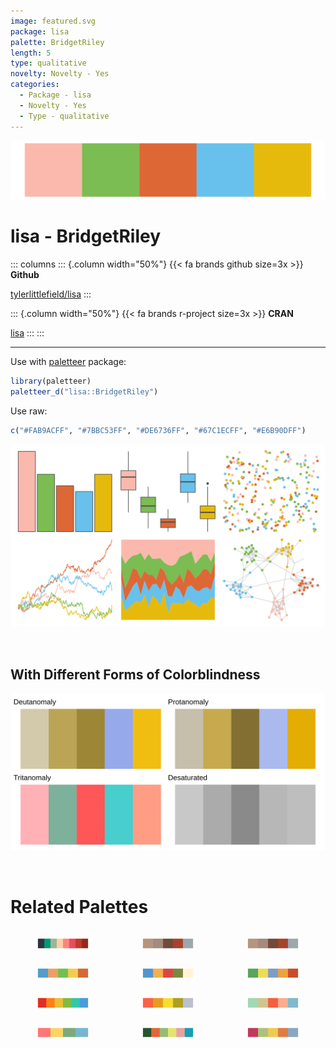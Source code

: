 ```yaml
---
image: featured.svg
package: lisa
palette: BridgetRiley
length: 5
type: qualitative
novelty: Novelty - Yes
categories:
  - Package - lisa
  - Novelty - Yes
  - Type - qualitative
---
```


![](featured.svg)

# lisa - BridgetRiley 

::: columns
::: {.column width="50%"}
{{< fa brands github size=3x >}}
**Github**

[tylerlittlefield/lisa](https://github.com/tylerlittlefield/lisa)
:::

::: {.column width="50%"}
{{< fa brands r-project size=3x >}}
**CRAN**

[lisa](https://CRAN.R-project.org/package=lisa)
:::
:::

<hr> 

Use with [paletteer](https://emilhvitfeldt.github.io/paletteer/) package:

```r
library(paletteer)
paletteer_d("lisa::BridgetRiley")
```

Use raw:

```r
c("#FAB9ACFF", "#7BBC53FF", "#DE6736FF", "#67C1ECFF", "#E6B90DFF")
``` 

![](examples.png) 

  <br>
  
  ## With Different Forms of Colorblindness
  
  ![](colorblind.svg) 

<br>

# Related Palettes

<div class="list" style="display: grid; grid-template-columns: auto auto auto;"> <figure class="figure">
<a href="../../awtools/a_palette/"> <img src="../../awtools/a_palette/featured.svg" style="width: 100%;" class="figure-img"></a>
</figure> <figure class="figure">
<a href="../../ButterflyColors/hamadryas_feronia/"> <img src="../../ButterflyColors/hamadryas_feronia/featured.svg" style="width: 100%;" class="figure-img"></a>
</figure> <figure class="figure">
<a href="../../ButterflyColors/hamadryas_feronia/"> <img src="../../ButterflyColors/hamadryas_feronia/featured.svg" style="width: 100%;" class="figure-img"></a>
</figure> <figure class="figure">
<a href="../../lisa/JackBush/"> <img src="../../lisa/JackBush/featured.svg" style="width: 100%;" class="figure-img"></a>
</figure> <figure class="figure">
<a href="../../nationalparkcolors/Badlands/"> <img src="../../nationalparkcolors/Badlands/featured.svg" style="width: 100%;" class="figure-img"></a>
</figure> <figure class="figure">
<a href="../../lisa/JackYoungerman/"> <img src="../../lisa/JackYoungerman/featured.svg" style="width: 100%;" class="figure-img"></a>
</figure> <figure class="figure">
<a href="../../ggthemes/excel_Vapor_Trail/"> <img src="../../ggthemes/excel_Vapor_Trail/featured.svg" style="width: 100%;" class="figure-img"></a>
</figure> <figure class="figure">
<a href="../../fishualize/Salmo_salar/"> <img src="../../fishualize/Salmo_salar/featured.svg" style="width: 100%;" class="figure-img"></a>
</figure> <figure class="figure">
<a href="../../lisa/JackBush_1/"> <img src="../../lisa/JackBush_1/featured.svg" style="width: 100%;" class="figure-img"></a>
</figure> <figure class="figure">
<a href="../../ltc/fernande/"> <img src="../../ltc/fernande/featured.svg" style="width: 100%;" class="figure-img"></a>
</figure> <figure class="figure">
<a href="../../werpals/pan/"> <img src="../../werpals/pan/featured.svg" style="width: 100%;" class="figure-img"></a>
</figure> <figure class="figure">
<a href="../../lisa/M_C_Escher/"> <img src="../../lisa/M_C_Escher/featured.svg" style="width: 100%;" class="figure-img"></a>
</figure> 
</div>

